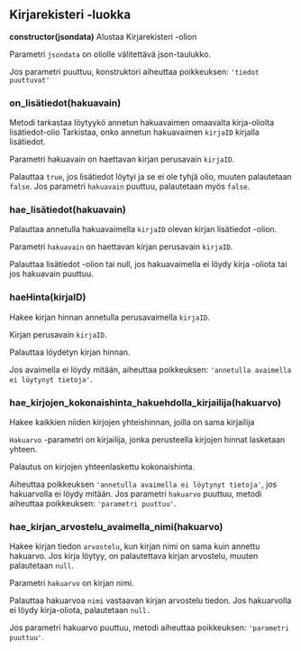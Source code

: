 ## Kirjarekisteri -luokka

**constructor(jsondata)**
Alustaa Kirjarekisteri -olion

Parametri `jsondata` on oliolle välitettävä json-taulukko.

Jos parametri puuttuu, konstruktori aiheuttaa poikkeuksen: `'tiedot puuttuvat'`

### **on_lisätiedot(hakuavain)**
Metodi tarkastaa löytyykö annetun hakuavaimen omaavalta kirja-oliolta lisätiedot-olio
Tarkistaa, onko annetun hakuavaimen `kirjaID` kirjalla lisätiedot.

Parametri hakuavain on haettavan kirjan perusavain `kirjaID`.

Palauttaa `true`, jos lisätiedot löytyi ja se ei ole tyhjä olio, muuten palautetaan `false`. Jos parametri `hakuavain` puuttuu, palautetaan myös `false`.

### **hae_lisätiedot(hakuavain)**
Palauttaa annetulla hakuavaimella `kirjaID` olevan kirjan lisätiedot -olion.

Parametri `hakuavain` on haettavan kirjan perusavain `kirjaID`.

Palauttaa lisätiedot -olion tai null, jos hakuavaimella ei löydy kirja -oliota tai jos hakuavain puuttuu.

### **haeHinta(kirjaID)**
Hakee kirjan hinnan annetulla perusavaimella `kirjaID`.

Kirjan perusavain `kirjaID`.

Palauttaa löydetyn kirjan hinnan.

Jos avaimella ei löydy mitään, aiheuttaa poikkeuksen: `'annetulla avaimella ei löytynyt tietoja'`.

### **hae_kirjojen_kokonaishinta_hakuehdolla_kirjailija(hakuarvo)**
Hakee kaikkien niiden kirjojen yhteishinnan, joilla on sama kirjailija

`Hakuarvo` -parametri on kirjailija, jonka perusteella kirjojen hinnat lasketaan yhteen.

Palautus on kirjojen yhteenlaskettu kokonaishinta.

Aiheuttaa poikkeuksen `'annetulla avaimella ei löytynyt tietoja'`, jos hakuarvolla ei löydy mitään. Jos parametri `hakuarvo` puuttuu, metodi aiheuttaa poikkeuksen: `'parametri puuttuu'`.

### **hae_kirjan_arvostelu_avaimella_nimi(hakuarvo)**
Hakee kirjan tiedon `arvostelu`, kun kirjan nimi on sama kuin annettu hakuarvo. Jos kirja löytyy, on palautettava kirjan arvostelu, muuten palautetaan `null`.

Parametri `hakuarvo` on kirjan nimi.

Palauttaa hakuarvoa `nimi` vastaavan kirjan arvostelu tiedon. Jos hakuarvolla ei löydy kirja-oliota, palautetaan `null.`

Jos parametri hakuarvo puuttuu, metodi aiheuttaa poikkeuksen: `'parametri puuttuu'`.